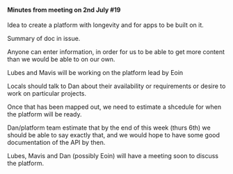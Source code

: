 #### Minutes from meeting on 2nd July #19

Idea to create a platform with longevity and for apps to be built on it.

Summary of doc in issue.

Anyone can enter information, in order for us to be able to get more content than we would be able to on our own.

Lubes and Mavis will be working on the platform lead by Eoin

Locals should talk to Dan about their availability or requirements or desire to work on particular projects.

Once that has been mapped out, we need to estimate a shcedule for when the platform will be ready.

Dan/platform team estimate that by the end of this week (thurs 6th) we should be able to say exactly that, and we would hope to have some good documentation of the API by then.

Lubes, Mavis and Dan (possibly Eoin) will have a meeting soon to discuss the platform.
